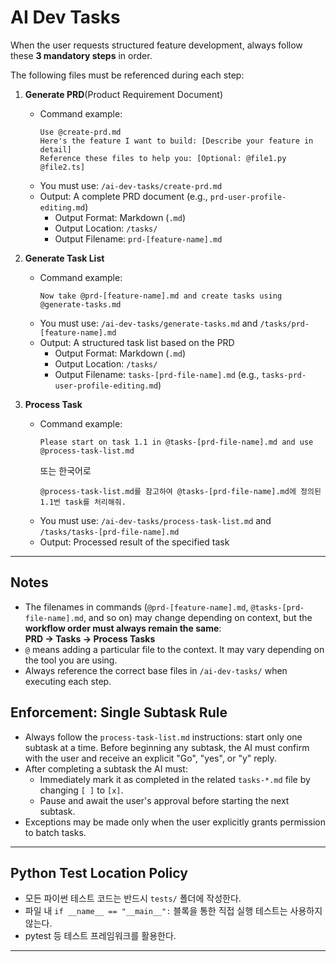 # AI Dev Tasks

When the user requests structured feature development, always follow these **3 mandatory steps** in order.  

The following files must be referenced during each step:

1. **Generate PRD**(Product Requirement Document)  
   - Command example:  
     ```
     Use @create-prd.md  
     Here's the feature I want to build: [Describe your feature in detail]  
     Reference these files to help you: [Optional: @file1.py @file2.ts]  
     ```  
   - You must use: `/ai-dev-tasks/create-prd.md`  
   - Output: A complete PRD document (e.g., `prd-user-profile-editing.md`)
	   - Output Format: Markdown (`.md`)
	   - Output Location: `/tasks/`
	   - Output Filename: `prd-[feature-name].md`

2. **Generate Task List**  
   - Command example:  
     ```
     Now take @prd-[feature-name].md and create tasks using @generate-tasks.md  
     ```  
   - You must use: `/ai-dev-tasks/generate-tasks.md` and `/tasks/prd-[feature-name].md`
   - Output: A structured task list based on the PRD  
	   - Output Format: Markdown (`.md`)
	   - Output Location: `/tasks/`
	   - Output Filename: `tasks-[prd-file-name].md` (e.g., `tasks-prd-user-profile-editing.md`)


3. **Process Task**  
   - Command example:  
     ```
     Please start on task 1.1 in @tasks-[prd-file-name].md and use @process-task-list.md  
     ```
     또는 한국어로  
     ```
     @process-task-list.md를 참고하여 @tasks-[prd-file-name].md에 정의된 1.1번 task를 처리해줘.
     ```  
   - You must use: `/ai-dev-tasks/process-task-list.md` and `/tasks/tasks-[prd-file-name].md`
   - Output: Processed result of the specified task  

---

## Notes
- The filenames in commands (`@prd-[feature-name].md`, `@tasks-[prd-file-name].md`,  and so on) may change depending on context, but the **workflow order must always remain the same**:  
  **PRD → Tasks → Process Tasks**  
- `@` means adding a particular file to the context. It may vary depending on the tool you are using.
- Always reference the correct base files in `/ai-dev-tasks/` when executing each step.

## Enforcement: Single Subtask Rule

- Always follow the `process-task-list.md` instructions: start only one subtask at a time. Before beginning any subtask, the AI must confirm with the user and receive an explicit "Go", "yes", or "y" reply.
- After completing a subtask the AI must:
  - Immediately mark it as completed in the related `tasks-*.md` file by changing `[ ]` to `[x]`.
  - Pause and await the user's approval before starting the next subtask.
- Exceptions may be made only when the user explicitly grants permission to batch tasks.

---

## Python Test Location Policy

- 모든 파이썬 테스트 코드는 반드시 `tests/` 폴더에 작성한다.
- 파일 내 `if __name__ == "__main__":` 블록을 통한 직접 실행 테스트는 사용하지 않는다.
- pytest 등 테스트 프레임워크를 활용한다.

---